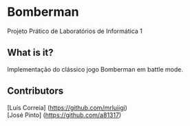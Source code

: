 # Bomberman
Projeto Prático de Laboratórios de Informática 1

## What is it?
Implementação do clássico jogo Bomberman em battle mode.

## Contributors
[Luís Correia] (https://github.com/mrluiigi) <br />
[José Pinto] (https://github.com/a81317) <br />

